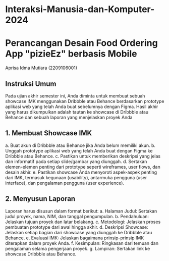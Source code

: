 # Interaksi-Manusia-dan-Komputer-2024
# Perancangan Desain Food Ordering App "pizieEz" berbasis Mobile

Aprisa Idma Mutiara (2209106001)

## Instruksi Umum
Pada ujian akhir semester ini, Anda diminta untuk membuat sebuah showcase IMK menggunakan
Dribbble atau Behance berdasarkan prototype aplikasi web yang telah Anda buat sebelumnya dengan
Figma. Hasil akhir yang harus dikumpulkan adalah tautan ke showcase di Dribbble atau Behance dan
sebuah laporan yang menjelaskan proyek Anda

## 1. Membuat Showcase IMK
a. Buat akun di Dribbble atau Behance jika Anda belum memiliki akun.
b. Unggah prototype aplikasi web yang telah Anda buat dengan Figma ke Dribbble atau Behance.
c. Pastikan untuk memberikan deskripsi yang jelas dan informatif pada setiap slide/gambar yang
diunggah.
d. Sertakan elemen-elemen penting dari prototype seperti wireframes, user flows, dan desain
akhir.
e. Pastikan showcase Anda menyoroti aspek-aspek penting dari IMK, termasuk kegunaan
(usability), antarmuka pengguna (user interface), dan pengalaman pengguna (user experience).

## 2. Menyusun Laporan
Laporan harus disusun dalam format berikut:
a. Halaman Judul: Sertakan judul proyek, nama, NIM, dan tanggal pengumpulan.
b. Pendahuluan: Jelaskan tujuan proyek dan latar belakang.
c. Metodologi: Jelaskan proses pembuatan prototype dari awal hingga akhir.
d. Deskripsi Showcase: Jelaskan setiap bagian dari showcase yang diunggah ke Dribbble atau
Behance.
e. Evaluasi IMK: Jelaskan bagaimana prinsip-prinsip IMK diterapkan dalam proyek Anda.
f. Kesimpulan: Ringkasan dari temuan dan pengalaman selama pengerjaan proyek.
g. Lampiran: Sertakan link ke showcase Dribbble atau Behance.
